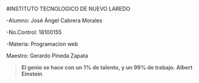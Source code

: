 
#INSTITUTO TECNOLOGICO DE NUEVO LAREDO

-Alumno: José Ángel Cabrera Morales

-No.Control: 18100155

-Materia: Programacion web

Maestro: Gerardo Pineda Zapata

>**El genio se hace con un 1% de talento, y un 99% de trabajo.  Albert Einstein**